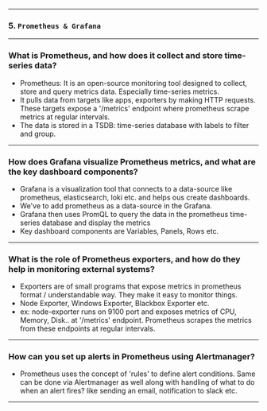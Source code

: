 
---
### 5. `Prometheus & Grafana`
---
### What is Prometheus, and how does it collect and store time-series data?
- Prometheus: It is an open-source monitoring tool designed to collect, store and query metrics data. Especially time-series metrics.
- It pulls data from targets like apps, exporters by making HTTP requests. These targets expose a '/metrics' endpoint where prometheus scrape metrics at regular intervals.
- The data is stored in a TSDB: time-series database with labels to filter and group.
---
### How does Grafana visualize Prometheus metrics, and what are the key dashboard components?
- Grafana is a visualization tool that connects to a data-source like prometheus, elasticsearch, loki etc. and helps ous create dashboards.
- We've to add prometheus as a data-source in the Grafana.
- Grafana then uses PromQL to query the data in the prometheus time-series database and display the metrics
- Key dashboard components are Variables, Panels, Rows etc.
---
### What is the role of Prometheus exporters, and how do they help in monitoring external systems?
- Exporters are of small programs that expose metrics in prometheus format / understandable way. They make it easy to monitor things.
- Node Exporter, Windows Exporter, Blackbox Exporter etc.
- ex: node-exporter runs on 9100 port and exposes metrics of CPU, Memory, Disk.. at '/metrics' endpoint. Prometheus scrapes the metrics from these endpoints at regular intervals.
---
### How can you set up alerts in Prometheus using Alertmanager?
- Prometheus uses the concept of 'rules' to define alert conditions. Same can be done via Alertmanager as well along with handling of what to do when an alert fires? like sending an email, notification to slack etc.
---